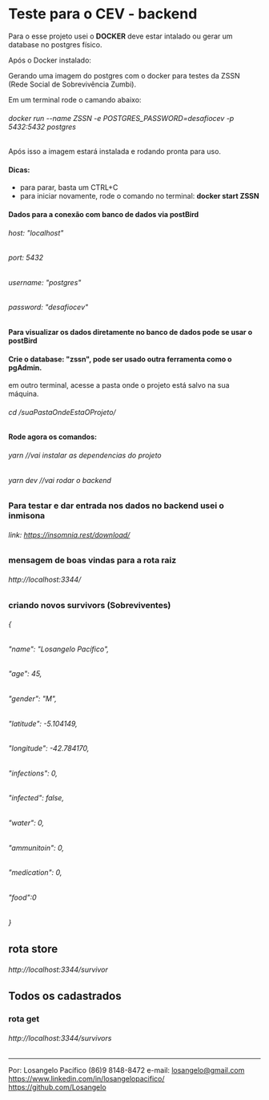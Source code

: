 # Teste para o CEV - backend 

Para o esse projeto usei o **DOCKER** deve estar intalado ou gerar um database no postgres físico.

Após o Docker instalado:

Gerando uma imagem do postgres com o docker para testes da ZSSN (Rede Social de Sobrevivência Zumbi).

Em um terminal rode o camando abaixo:
###### docker run --name ZSSN -e POSTGRES_PASSWORD=desafiocev -p 5432:5432 postgres 

Após isso a imagem estará instalada e rodando pronta para uso.

#### Dicas:
  - para parar, basta um CTRL+C
  - para iniciar novamente, rode o comando no terminal: **docker start ZSSN**

#### Dados para a conexão com banco de dados via postBird
######  host: "localhost"
######  port: 5432
###### username: "postgres"
###### password: "desafiocev"

#### Para visualizar os dados diretamente no banco de dados pode se usar o **postBird**

#### Crie o database: **"zssn"**, pode ser usado outra ferramenta como o pgAdmin.

em outro terminal, acesse a pasta onde o projeto está salvo na sua máquina.

###### cd /suaPastaOndeEstaOProjeto/

#### Rode agora os comandos:

###### yarn     //vai instalar as dependencias do projeto
###### yarn dev //vai rodar o backend

### Para testar e dar entrada nos dados no backend usei o inmisona
###### link: https://insomnia.rest/download/

### mensagem de boas vindas para a rota raiz

###### http://localhost:3344/

### criando novos survivors (Sobreviventes)

###### {
######	"name": "Losangelo Pacífico",
######  "age": 45,
######	"gender": "M",
######	"latitude": -5.104149,
######	"longitude": -42.784170,
######	"infections": 0,
######	"infected": false,
######	"water": 0,
######	"ammunitoin": 0,
######	"medication": 0,
######	"food":0
###### }

## rota store
###### http://localhost:3344/survivor

## Todos os cadastrados

### rota get
###### http://localhost:3344/survivors


---
Por:  Losangelo Pacífico (86)9 8148-8472
      e-mail: losangelo@gmail.com
      https://www.linkedin.com/in/losangelopacifico/
      https://github.com/Losangelo
